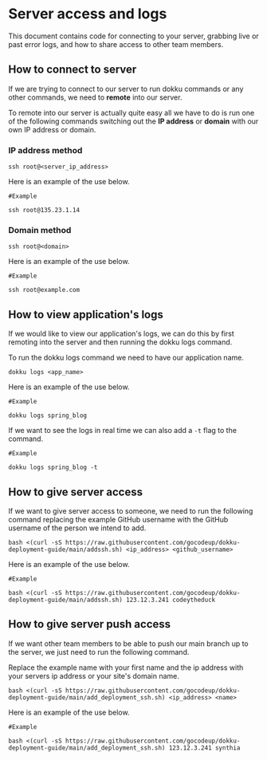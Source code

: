 # Server access and logs

This document contains code for connecting to your server, grabbing live or past error logs, and how to share access to other team members. 

## How to connect to server
If we are trying to connect to our server to run dokku commands or any other commands, we need to **remote** into our server. 

To remote into our server is actually quite easy all we have to do is run one of the following commands switching out the **IP address** or **domain** with our own IP address or domain.
### IP address method
```
ssh root@<server_ip_address>
```
Here is an example of the use below.

```
#Example

ssh root@135.23.1.14
```
### Domain method
```
ssh root@<domain>
```
Here is an example of the use below.

 

```
#Example

ssh root@example.com
```

## How to view application's logs
If we would like to view our application's logs, we can do this by first remoting into the server and then running the dokku logs command. 

To run the dokku logs command we need to have our application name.
```
dokku logs <app_name>
```
Here is an example of the use below.

```
#Example

dokku logs spring_blog
```

If we want to see the logs in real time we can also add a `-t` flag to the command.

```
#Example

dokku logs spring_blog -t
```
## How to give server access
If we want to give server access to someone, we need to run the following command replacing the example GitHub username with the GitHub username of the person we intend to add.
```
bash <(curl -sS https://raw.githubusercontent.com/gocodeup/dokku-deployment-guide/main/addssh.sh) <ip_address> <github_username>
```
Here is an example of the use below.

```
#Example

bash <(curl -sS https://raw.githubusercontent.com/gocodeup/dokku-deployment-guide/main/addssh.sh) 123.12.3.241 codeytheduck
```

## How to give server push access
If we want other team members to be able to push our main branch up to the server, we just need to run the following command.

Replace the example name with your first name and the ip address with your servers ip address or your site's domain name.
```
bash <(curl -sS https://raw.githubusercontent.com/gocodeup/dokku-deployment-guide/main/add_deployment_ssh.sh) <ip_address> <name>
```
Here is an example of the use below.

```
#Example

bash <(curl -sS https://raw.githubusercontent.com/gocodeup/dokku-deployment-guide/main/add_deployment_ssh.sh) 123.12.3.241 synthia
```